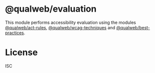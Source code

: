 # @qualweb/evaluation

This module performs accessibility evaluation using the modules [@qualweb/act-rules](https://github.com/qualweb/act-rules), [@qualweb/wcag-techniques](https://github.com/qualweb/wcag-techniques) and [@qualweb/best-practices](https://github.com/qualweb/best-practices).

# License

ISC
